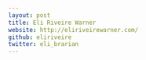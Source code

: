 ```yaml
---
layout: post
title: Eli Riveire Warner
website: http://eliriveirewarner.com/
github: eliriveire
twitter: eli_brarian
---
```

